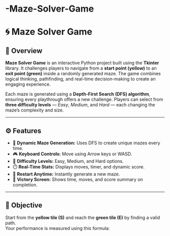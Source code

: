 # -Maze-Solver-Game
# 🌀 Maze Solver Game  

## 🧩 Overview  
**Maze Solver Game** is an interactive Python project built using the **Tkinter** library. It challenges players to navigate from a **start point (yellow)** to an **exit point (green)** inside a randomly generated maze. The game combines logical thinking, pathfinding, and real-time decision-making to create an engaging experience.  

Each maze is generated using a **Depth-First Search (DFS) algorithm**, ensuring every playthrough offers a new challenge. Players can select from **three difficulty levels** — *Easy*, *Medium*, and *Hard* — each changing the maze’s complexity and size.  

---

## ⚙️ Features  
- 🧠 **Dynamic Maze Generation:** Uses DFS to create unique mazes every time.  
- 🎮 **Keyboard Controls:** Move using Arrow keys or WASD.  
- 💪 **Difficulty Levels:** Easy, Medium, and Hard options.  
- ⏱️ **Real-Time Stats:** Displays moves, timer, and dynamic score.  
- 🔄 **Restart Anytime:** Instantly generate a new maze.  
- 🏁 **Victory Screen:** Shows time, moves, and score summary on completion.  

---

## 🎯 Objective  
Start from the **yellow tile (S)** and reach the **green tile (E)** by finding a valid path.  
Your performance is measured using this formula:  

